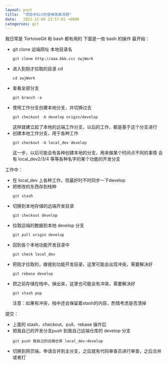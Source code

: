 ```yaml
---
layout: post
title:  "项目中Git的使用简单流程"
date:   2021-12-09 23:57:01 +0800
categories: git
---
```


我日常是 TortoiseGit 和 bash 都有用的
下面是一些 bash 的操作
最开始：
* git clone 远端网址 本地目录名<br>
    ```
    git clone http://aaa.bbb.ccc zwjWork
    ```
* 进入到刚才拉取的目录 cd
    ```
	cd zwjWork
    ```
* 查看全部分支 
    ```
    git branch -a
    ```
* 使用工作分支创建本地分支，并切换过去
    ```
	git checkout -b develop origin/develop
    ```
	这样就建立起了本地的远端工作分支，以后的工作，都是基于这个分支进行
* 创建本地工作分支，用于各种工作
    ```
	git checkout -b local_dev develop
    ```
	这一步，以后可能会有各种创建本地的分支，用来做某个时间点不同的事情
	会有 local_dev2/3/4 等等各种名字的某个功能的开发分支

工作中：
* 在 local_dev 上各种工作，但最好时不时同步一下develop
* 把修改的东西存到栈种
    ```
	git stash
    ```
* 切换到本地存储的远端开发目录
	```
    git checkout develop
    ```
* 拉取远端的数据到本地 develop 分支
	```
    git pull origin develop
    ```
* 回到各个本地功能开发目录中
	```
    git check local_dev
    ```
* 把刚才拉取的，嫁接到功能开发目录，这里可能会出现冲突，需要解决好
    ```
	git rebase develop 
    ```
* 把之前存储在栈中，弹出来，这里也可能会有冲突，需要解决好
	```
    git stash pop
    ```
	注意：如果有冲突，栈中还会保留着stash的内容，酌情考虑是否清掉

提交：
* 上面的 stash、checkout、pull、rebase 操作后
* 把我自己的开发分支push 到我自己远端仓库的 develop 分支
	```
    git push 我自己的远端仓库 local_dev:develop
    ```
* 切换到网页端，申请合并到主分支，之后就有代码审查员进行审查，之后合并或者打